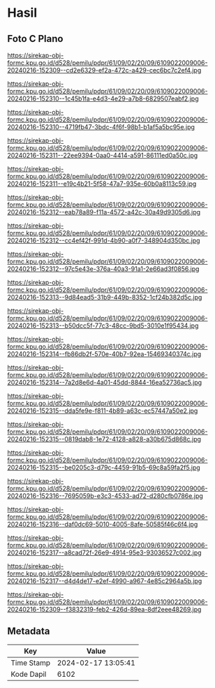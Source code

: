 # Hasil

## Foto C Plano

https://sirekap-obj-formc.kpu.go.id/d528/pemilu/pdpr/61/09/02/20/09/6109022009006-20240216-152309--cd2e6329-ef2a-472c-a429-cec6bc7c2ef4.jpg

https://sirekap-obj-formc.kpu.go.id/d528/pemilu/pdpr/61/09/02/20/09/6109022009006-20240216-152310--1c45b1fa-e4d3-4e29-a7b8-6829507eabf2.jpg

https://sirekap-obj-formc.kpu.go.id/d528/pemilu/pdpr/61/09/02/20/09/6109022009006-20240216-152310--4719fb47-3bdc-4f6f-98b1-b1af5a5bc95e.jpg

https://sirekap-obj-formc.kpu.go.id/d528/pemilu/pdpr/61/09/02/20/09/6109022009006-20240216-152311--22ee9394-0aa0-4414-a591-86111ed0a50c.jpg

https://sirekap-obj-formc.kpu.go.id/d528/pemilu/pdpr/61/09/02/20/09/6109022009006-20240216-152311--e19c4b21-5f58-47a7-935e-60b0a8113c59.jpg

https://sirekap-obj-formc.kpu.go.id/d528/pemilu/pdpr/61/09/02/20/09/6109022009006-20240216-152312--eab78a89-f11a-4572-a42c-30a49d9305d6.jpg

https://sirekap-obj-formc.kpu.go.id/d528/pemilu/pdpr/61/09/02/20/09/6109022009006-20240216-152312--cc4ef42f-991d-4b90-a0f7-348904d350bc.jpg

https://sirekap-obj-formc.kpu.go.id/d528/pemilu/pdpr/61/09/02/20/09/6109022009006-20240216-152312--97c5e43e-376a-40a3-91a1-2e66ad3f0856.jpg

https://sirekap-obj-formc.kpu.go.id/d528/pemilu/pdpr/61/09/02/20/09/6109022009006-20240216-152313--9d84ead5-31b9-449b-8352-1cf24b382d5c.jpg

https://sirekap-obj-formc.kpu.go.id/d528/pemilu/pdpr/61/09/02/20/09/6109022009006-20240216-152313--b50dcc5f-77c3-48cc-9bd5-3010e1f95434.jpg

https://sirekap-obj-formc.kpu.go.id/d528/pemilu/pdpr/61/09/02/20/09/6109022009006-20240216-152314--fb86db2f-570e-40b7-92ea-15469340374c.jpg

https://sirekap-obj-formc.kpu.go.id/d528/pemilu/pdpr/61/09/02/20/09/6109022009006-20240216-152314--7a2d8e6d-4a01-45dd-8844-16ea52736ac5.jpg

https://sirekap-obj-formc.kpu.go.id/d528/pemilu/pdpr/61/09/02/20/09/6109022009006-20240216-152315--dda5fe9e-f811-4b89-a63c-ec57447a50e2.jpg

https://sirekap-obj-formc.kpu.go.id/d528/pemilu/pdpr/61/09/02/20/09/6109022009006-20240216-152315--0819dab8-1e72-4128-a828-a30b675d868c.jpg

https://sirekap-obj-formc.kpu.go.id/d528/pemilu/pdpr/61/09/02/20/09/6109022009006-20240216-152315--be0205c3-d79c-4459-91b5-69c8a59fa2f5.jpg

https://sirekap-obj-formc.kpu.go.id/d528/pemilu/pdpr/61/09/02/20/09/6109022009006-20240216-152316--7695059b-e3c3-4533-ad72-d280cfb0786e.jpg

https://sirekap-obj-formc.kpu.go.id/d528/pemilu/pdpr/61/09/02/20/09/6109022009006-20240216-152316--daf0dc69-5010-4005-8afe-50585f46c6f4.jpg

https://sirekap-obj-formc.kpu.go.id/d528/pemilu/pdpr/61/09/02/20/09/6109022009006-20240216-152317--a8cad72f-26e9-4914-95e3-93036527c002.jpg

https://sirekap-obj-formc.kpu.go.id/d528/pemilu/pdpr/61/09/02/20/09/6109022009006-20240216-152317--d4d4de17-e2ef-4990-a967-4e85c2964a5b.jpg

https://sirekap-obj-formc.kpu.go.id/d528/pemilu/pdpr/61/09/02/20/09/6109022009006-20240216-152309--f3832319-feb2-426d-89ea-8df2eee48269.jpg


## Metadata

| Key        | Value               |
| ---------- | ------------------- |
| Time Stamp | 2024-02-17 13:05:41 |
| Kode Dapil | 6102                |




